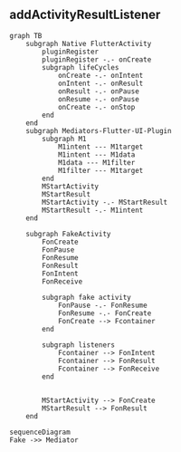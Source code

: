 ## addActivityResultListener

```mermaid
graph TB
	subgraph Native FlutterActivity
		pluginRegister
		pluginRegister -.- onCreate
		subgraph lifeCycles
			onCreate -.- onIntent
			onIntent -.- onResult
			onResult -.- onPause
			onResume -.- onPause
			onCreate -.- onStop
		end
	end
	subgraph Mediators-Flutter-UI-Plugin
		subgraph M1
			M1intent --- M1target
			M1intent --- M1data
			M1data --- M1filter
			M1filter --- M1target
		end
		MStartActivity
		MStartResult
		MStartActivity -.- MStartResult
		MStartResult -.- M1intent
	end
	
	subgraph FakeActivity
		FonCreate
		FonPause 
		FonResume 
		FonResult 
		FonIntent 
		FonReceive 
		
		subgraph fake activity
			FonPause -.- FonResume
			FonResume -.- FonCreate
			FonCreate --> Fcontainer
		end
		
		subgraph listeners
			Fcontainer --> FonIntent
			Fcontainer --> FonResult
			Fcontainer --> FonReceive
		end
		
		
		MStartActivity --> FonCreate
		MStartResult --> FonResult
	end
```

```mermaid
sequenceDiagram
Fake ->> Mediator

```
<!--stackedit_data:
eyJoaXN0b3J5IjpbMTgxNDYwMDY4NywtMjg0MzgyOTEzLC0xMD
U4NDg2NjYzLC00MzQ5MzE3MDhdfQ==
-->